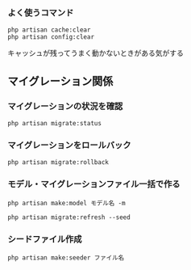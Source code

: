 ### よく使うコマンド
```
php artisan cache:clear
php artisan config:clear
```
キャッシュが残ってうまく動かないときがある気がする

## マイグレーション関係

### マイグレーションの状況を確認
```
php artisan migrate:status
```

### マイグレーションをロールバック
```
php artisan migrate:rollback
```
### モデル・マイグレーションファイル一括で作る
```
php artisan make:model モデル名 -m
```

```
php artisan migrate:refresh --seed
```

### シードファイル作成
```
php artisan make:seeder ファイル名
```
